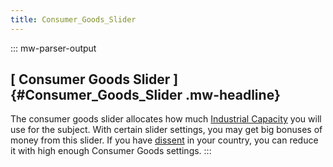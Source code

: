 ```yaml
---
title: Consumer_Goods_Slider
---
```

::: mw-parser-output
## [ Consumer Goods Slider ]{#Consumer_Goods_Slider .mw-headline}

The consumer goods slider allocates how much [Industrial
Capacity](/wiki/Industrial_Capacity "Industrial Capacity") you will use
for the subject. With certain slider settings, you may get big bonuses
of money from this slider. If you have
[dissent](/wiki/Dissent "Dissent") in your country, you can reduce it
with high enough Consumer Goods settings.
:::
